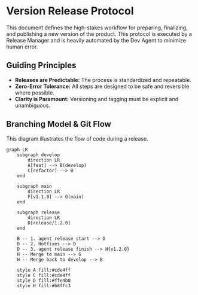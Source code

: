 # Version Release Protocol

This document defines the high-stakes workflow for preparing, finalizing, and publishing a new version of the product. This protocol is executed by a Release Manager and is heavily automated by the Dev Agent to minimize human error.

## Guiding Principles

- **Releases are Predictable:** The process is standardized and repeatable.
- **Zero-Error Tolerance:** All steps are designed to be safe and reversible where possible.
- **Clarity is Paramount:** Versioning and tagging must be explicit and unambiguous.

## Branching Model & Git Flow

This diagram illustrates the flow of code during a release.

```mermaid
graph LR
    subgraph develop
        direction LR
        A[feat] --> B(develop)
        C[refactor] --> B
    end

    subgraph main
        direction LR
        F[v1.1.0] --> G(main)
    end

    subgraph release
        direction LR
        D[release/1.2.0]
    end

    B -- 1. agent release start --> D
    D -- 2. Hotfixes --> D
    D -- 3. agent release finish --> H{v1.2.0}
    H -- Merge to main --> G
    H -- Merge back to develop --> B

    style A fill:#cde4ff
    style C fill:#cde4ff
    style D fill:#ffe4b8
    style H fill:#b8ffc3
```